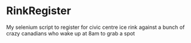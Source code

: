 # RinkRegister

My selenium script to register for civic centre ice rink against a bunch of crazy canadians who wake up at 8am to grab a spot
